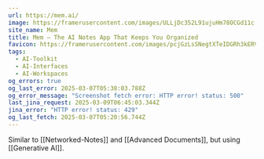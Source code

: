 ```yaml
---
url: https://mem.ai/
image: https://framerusercontent.com/images/ULLjDc352L91ujuHm78OCGd11c.png
site_name: Mem
title: Mem – The AI Notes App That Keeps You Organized
favicon: https://framerusercontent.com/images/pcjGzLsSNegtXTeIDGRh3kERV4Y.png
tags:
  - AI-Toolkit
  - AI-Interfaces
  - AI-Workspaces
og_errors: true
og_last_error: 2025-03-07T05:38:03.788Z
og_error_message: "Screenshot fetch error: HTTP error! status: 500"
last_jina_request: 2025-03-09T06:45:03.344Z
jina_error: "HTTP error! status: 429"
og_last_fetch: 2025-03-07T05:20:56.744Z
---
```

Similar to [[Networked-Notes]] and [[Advanced Documents]], but using [[Generative AI]].  
